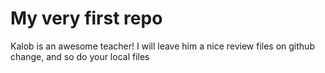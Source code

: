# My very first repo
Kalob is an awesome teacher! I will leave him a nice review files on github change, and so do your local files

